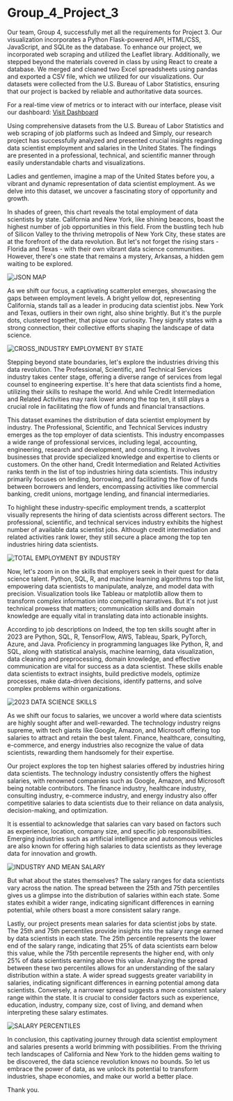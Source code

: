 # Group_4_Project_3
Our team, Group 4, successfully met all the requirements for Project 3. Our visualization incorporates a Python Flask-powered API, HTML/CSS, JavaScript, and SQLite as the database. To enhance our project, we incorporated web scraping and utilized the Leaflet library. Additionally, we stepped beyond the materials covered in class by using React to create a database. We merged and cleaned two Excel spreadsheets using pandas and exported a CSV file, which we utilized for our visualizations. Our datasets were collected from the U.S. Bureau of Labor Statistics, ensuring that our project is backed by reliable and authoritative data sources.

For a real-time view of metrics or to interact with our interface, please visit our dashboard: [Visit Dashboard](http://137.59.224.25:8081)

Using comprehensive datasets from the U.S. Bureau of Labor Statistics and web scraping of job platforms such as Indeed and Simply, our research project has successfully analyzed and presented crucial insights regarding data scientist employment and salaries in the United States. The findings are presented in a professional, technical, and scientific manner through easily understandable charts and visualizations.

Ladies and gentlemen, imagine a map of the United States before you, a vibrant and dynamic representation of data scientist employment. As we delve into this dataset, we uncover a fascinating story of opportunity and growth.

In shades of green, this chart reveals the total employment of data scientists by state. California and New York, like shining beacons, boast the highest number of job opportunities in this field. From the bustling tech hub of Silicon Valley to the thriving metropolis of New York City, these states are at the forefront of the data revolution. But let's not forget the rising stars - Florida and Texas - with their own vibrant data science communities. However, there's one state that remains a mystery, Arkansas, a hidden gem waiting to be explored.

![JSON MAP](https://github.com/RahiemBrooks/Group_4_Project_3/assets/135518113/5450c770-c757-49e2-92d8-9a8cb4d6264e)

As we shift our focus, a captivating scatterplot emerges, showcasing the gaps between employment levels. A bright yellow dot, representing California, stands tall as a leader in producing data scientist jobs. New York and Texas, outliers in their own right, also shine brightly. But it's the purple dots, clustered together, that pique our curiosity. They signify states with a strong connection, their collective efforts shaping the landscape of data science.

![CROSS_INDUSTRY EMPLOYMENT BY STATE](https://github.com/RahiemBrooks/Group_4_Project_3/assets/135518113/8101ba76-6f1b-4f6d-9646-706d3159b5e2)

Stepping beyond state boundaries, let's explore the industries driving this data revolution. The Professional, Scientific, and Technical Services industry takes center stage, offering a diverse range of services from legal counsel to engineering expertise. It's here that data scientists find a home, utilizing their skills to reshape the world. And while Credit Intermediation and Related Activities may rank lower among the top ten, it still plays a crucial role in facilitating the flow of funds and financial transactions.

This dataset examines the distribution of data scientist employment by industry. The Professional, Scientific, and Technical Services industry emerges as the top employer of data scientists. This industry encompasses a wide range of professional services, including legal, accounting, engineering, research and development, and consulting. It involves businesses that provide specialized knowledge and expertise to clients or customers. On the other hand, Credit Intermediation and Related Activities ranks tenth in the list of top industries hiring data scientists. This industry primarily focuses on lending, borrowing, and facilitating the flow of funds between borrowers and lenders, encompassing activities like commercial banking, credit unions, mortgage lending, and financial intermediaries.

To highlight these industry-specific employment trends, a scatterplot visually represents the hiring of data scientists across different sectors. The professional, scientific, and technical services industry exhibits the highest number of available data scientist jobs. Although credit intermediation and related activities rank lower, they still secure a place among the top ten industries hiring data scientists.

![TOTAL EMPLOYMENT BY INDUSTRY](https://github.com/RahiemBrooks/Group_4_Project_3/assets/135518113/04e13dbf-88a0-4b36-a331-90eea03b6b5e)

Now, let's zoom in on the skills that employers seek in their quest for data science talent. Python, SQL, R, and machine learning algorithms top the list, empowering data scientists to manipulate, analyze, and model data with precision. Visualization tools like Tableau or matplotlib allow them to transform complex information into compelling narratives. But it's not just technical prowess that matters; communication skills and domain knowledge are equally vital in translating data into actionable insights.

According to job descriptions on Indeed, the top ten skills sought after in 2023 are Python, SQL, R, TensorFlow, AWS, Tableau, Spark, PyTorch, Azure, and Java. Proficiency in programming languages like Python, R, and SQL, along with statistical analysis, machine learning, data visualization, data cleaning and preprocessing, domain knowledge, and effective communication are vital for success as a data scientist. These skills enable data scientists to extract insights, build predictive models, optimize processes, make data-driven decisions, identify patterns, and solve complex problems within organizations.

![2023 DATA SCIENCE SKILLS](https://github.com/RahiemBrooks/Group_4_Project_3/assets/135518113/48f0f607-575f-4555-9687-b333911f40ab)

As we shift our focus to salaries, we uncover a world where data scientists are highly sought after and well-rewarded. The technology industry reigns supreme, with tech giants like Google, Amazon, and Microsoft offering top salaries to attract and retain the best talent. Finance, healthcare, consulting, e-commerce, and energy industries also recognize the value of data scientists, rewarding them handsomely for their expertise.

Our project explores the top ten highest salaries offered by industries hiring data scientists. The technology industry consistently offers the highest salaries, with renowned companies such as Google, Amazon, and Microsoft being notable contributors. The finance industry, healthcare industry, consulting industry, e-commerce industry, and energy industry also offer competitive salaries to data scientists due to their reliance on data analysis, decision-making, and optimization.

It is essential to acknowledge that salaries can vary based on factors such as experience, location, company size, and specific job responsibilities. Emerging industries such as artificial intelligence and autonomous vehicles are also known for offering high salaries to data scientists as they leverage data for innovation and growth.

![INDUSTRY AND MEAN SALARY](https://github.com/RahiemBrooks/Group_4_Project_3/assets/135518113/e3413ae5-262e-4236-b96e-c6ed485d592f)

But what about the states themselves? The salary ranges for data scientists vary across the nation. The spread between the 25th and 75th percentiles gives us a glimpse into the distribution of salaries within each state. Some states exhibit a wider range, indicating significant differences in earning potential, while others boast a more consistent salary range.

Lastly, our project presents mean salaries for data scientist jobs by state. The 25th and 75th percentiles provide insights into the salary range earned by data scientists in each state. The 25th percentile represents the lower end of the salary range, indicating that 25% of data scientists earn below this value, while the 75th percentile represents the higher end, with only 25% of data scientists earning above this value. Analyzing the spread between these two percentiles allows for an understanding of the salary distribution within a state. A wider spread suggests greater variability in salaries, indicating significant differences in earning potential among data scientists. Conversely, a narrower spread suggests a more consistent salary range within the state. It is crucial to consider factors such as experience, education, industry, company size, cost of living, and demand when interpreting these salary estimates.

![SALARY PERCENTILES](https://github.com/RahiemBrooks/Group_4_Project_3/assets/135518113/cf6cb8bd-10b9-4813-b0cb-bba4837c3856)

In conclusion, this captivating journey through data scientist employment and salaries presents a world brimming with possibilities. From the thriving tech landscapes of California and New York to the hidden gems waiting to be discovered, the data science revolution knows no bounds. So let us embrace the power of data, as we unlock its potential to transform industries, shape economies, and make our world a better place.

Thank you.
